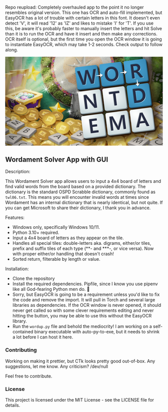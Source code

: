 Repo reupload: Completely overhauled app to the point it no longer resembles original version. This one has OCR and auto-fill implemented, but EasyOCR has a lot of trouble with certain letters in this font. It doesn't even detect 'V', it will read '12' as 'IZ' and likes to mistake 'I' for 'T'. If you use this, be aware it's probably faster to manually insert the letters and hit Solve than it is to run the OCR and have it insert and then make any corrections. OCR itself is optional, but the first time you open the OCR window it is going to instantiate EasyOCR, which may take 1-2 seconds. Check output to follow along.



![Don't sue me](/assets/wm2.png)



## Wordament Solver App with GUI
Description:

This Wordament Solver app allows users to input a 4x4 board of letters and find valid words from the board based on a provided dictionary. The dictionary is the standard OSPD Scrabble dictionary, commonly found as ``twl06.txt``. This means you will encounter invalid words at times since Wordament has an internal dictionary that is nearly identical, but not quite. If you can get Microsoft to share their dictionary, I thank you in advance.

Features:
- Windows only, specifically Windows 10/11.
- Python 3.10+ required.
- Input a 4x4 board of letters as they appear on the tile.
- Handles all special tiles: double-letters aka. digrams, either/or tiles, prefix and suffix tiles of each type (**- and ***-, or vice versa). Now with proper either/or handling that doesn't crash!
- Sorted return, filterable by length or value.

  
Installation:

- Clone the repository
- Install the required dependencies. Pipfile, since I know you use pipenv like all God-fearing Python men do. 👼
- Sorry, but EasyOCR is going to be a requirement unless you'd like to fix the code and remove the import. It will pull in Torch and several large libraries as dependencies. If the OCR window is never opened, it should never get called so with some clever requirements editing and never hitting the button, you may be able to use this without the EasyOCR library.
- Run the `wordup.py` file and behold the mediocrity! I am working on a self-contained binary executable with auto-py-to-exe, but it needs to shrink a lot before I can host it here.


### Contributing

Working on making it prettier, but CTk looks pretty good out-of-box. Any suggestions, let me know. Any criticism? /dev/null

Feel free to contribute.

### License

This project is licensed under the MIT License - see the LICENSE file for details.
